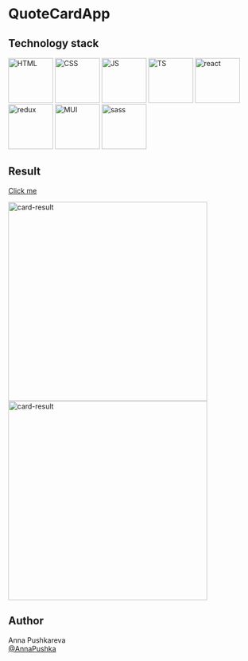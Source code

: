 # QuoteCardApp

## Technology stack
<p><img src="src/img/HTML.png" alt="HTML" width="90rem"/>
<img src="src/img/CSS.png" alt="CSS" width="90rem"/>
<img src="src/img/JS.png" alt="JS" width="90rem"/>
<img src="src/img/TS.png" alt="TS" width="90rem"/>
<img src="src/img/react.png" alt="react" width="90rem"/>
<img src="src/img/Redux.png" alt="redux" width="90rem"/>
<img src="src/img/MUI.png" alt="MUI" width="90rem"/>
<img src="src/img/sass.png" alt="sass" width="90rem"/>
</p>

## Result

[Сlick me](https://annapushka.github.io/quote_cards)<br>
<p><img src="src/img/result1.jpg" alt="card-result" width="400px"/>
<img src="src/img/result2.jpg" alt="card-result" width="400px"/></p>

## Author

Anna Pushkareva<br>
[@AnnaPushka](https://github.com/annapushka)
